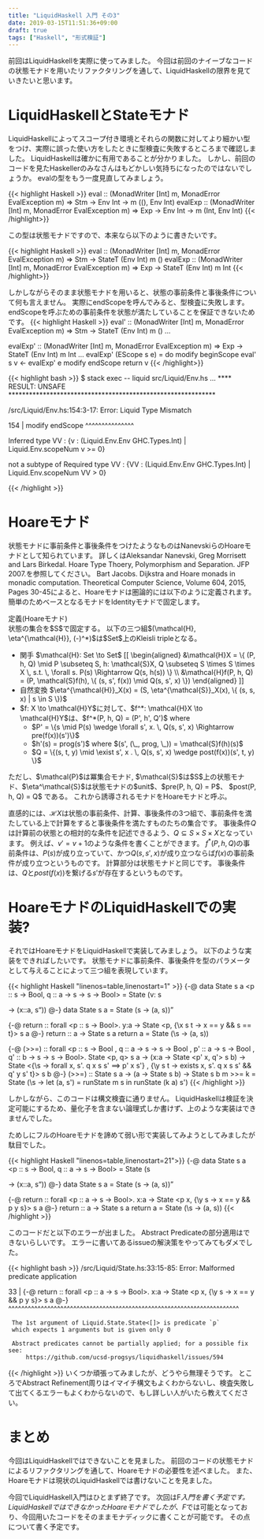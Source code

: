 ```yaml
---
title: "LiquidHaskell 入門 その3"
date: 2019-03-15T11:51:36+09:00
draft: true
tags: ["Haskell", "形式検証"]
---
```


前回はLiquidHaskellを実際に使ってみました。
今回は前回のナイーブなコードの状態モナドを用いたリファクタリングを通して、LiquidHaskellの限界を見ていきたいと思います。
<!--more-->

# LiquidHaskellとStateモナド
LiquidHaskellによってスコープ付き環境とそれらの関数に対してより細かい型をつけ、実際に誤った使い方をしたときに型検査に失敗するところまで確認しました。
LiquidHaskellは確かに有用であることが分かりました。
しかし、前回のコードを見たHaskellerのみなさんはもどかしい気持ちになったのではないでしょうか。
evalの型をもう一度見直してみましょう。

{{< highlight Haskell >}}
eval :: (MonadWriter [Int] m, MonadError EvalException m) => Stm -> Env Int -> m ((), Env Int)
evalExp :: (MonadWriter [Int] m, MonadError EvalException m) => Exp -> Env Int -> m (Int, Env Int)
{{< /highlight>}}

この型は状態モナドですので、本来なら以下のように書きたいです。

{{< highlight Haskell >}}
eval :: (MonadWriter [Int] m, MonadError EvalException m) => Stm -> StateT (Env Int) m ()
evalExp :: (MonadWriter [Int] m, MonadError EvalException m) => Exp -> StateT (Env Int) m Int
{{< /highlight>}}

しかしながらそのまま状態モナドを用いると、状態の事前条件と事後条件について何も言えません。
実際にendScopeを呼んでみると、型検査に失敗します。
endScopeを呼ぶための事前条件を状態が満たしていることを保証できないためです。
{{< highlight Haskell >}}
eval' :: (MonadWriter [Int] m, MonadError EvalException m) => Stm -> StateT (Env Int) m ()
...

evalExp' :: (MonadWriter [Int] m, MonadError EvalException m) => Exp -> StateT (Env Int) m Int
...
evalExp' (EScope s e) = do
  modify beginScope
  eval' s
  v <- evalExp' e
  modify endScope
  return v
{{< /highlight>}}

{{< highlight bash >}}
$ stack exec -- liquid src/Liquid/Env.hs
...
**** RESULT: UNSAFE ************************************************************


/src/Liquid/Env.hs:154:3-17: Error: Liquid Type Mismatch

 154 |   modify endScope
         ^^^^^^^^^^^^^^^

   Inferred type
     VV : {v : (Liquid.Env.Env GHC.Types.Int) | Liquid.Env.scopeNum v >= 0}

   not a subtype of Required type
     VV : {VV : (Liquid.Env.Env GHC.Types.Int) | Liquid.Env.scopeNum VV > 0}

{{< /highlight >}}

# Hoareモナド
状態モナドに事前条件と事後条件をつけたようなものはNanevskiらのHoareモナドとして知られています。
詳しくはAleksandar Nanevski, Greg Morrisett and Lars Birkedal. Hoare Type Thoery, Polymorphism and Separation. JFP 2007.を参照してください。
Bart Jacobs. Dijkstra and Hoare monads in monadic computation. Theoretical Computer Science, Volume 604, 2015, Pages 30-45によると、Hoareモナドは圏論的には以下のように定義されます。
簡単のためベースとなるモナドをIdentityモナドで固定します。

<div class="theoremlabel">
定義(Hoareモナド)
</div>
<div class="theorem">
  状態の集合を$S$で固定する。
  以下の三つ組$(\mathcal{H}, \eta^{\mathcal{H}}, (-)^*)$は$Set$上のKleisli tripleとなる。
  <ul>
      <li> 
        関手 $\mathcal{H}: Set \to Set$
        [[
          \begin{aligned}
            &\mathcal{H}X = \{ (P, h, Q) \mid P \subseteq S, h: \mathcal{S}X, Q \subseteq S \times S \times X \, s.t. \, \forall s. P(s) \Rightarrow Q(s, h(s)) \} \\
            &\mathcal{H}f(P, h, Q) = (P, \mathcal{S}f(h), \{ (s, s', f(x)) \mid Q(s, s', x) \})
          \end{aligned}
        ]]
      </li>
      <li>
        自然変換 $\eta^{\mathcal{H}}_X(x) = (S, \eta^{\mathcal{S}}_X(x), \{ (s, s, x) | s \in S \})$
      </li>
      <li>
        $f: X \to \mathcal{H}Y$に対して、$f^*: \mathcal{H}X \to \mathcal{H}Y$は、$f^*(P, h, Q) = (P', h', Q')$ where
        <ul>
          <li> $P' = \{s \mid P(s) \wedge \forall s', x. \, Q(s, s', x) \Rightarrow pre(f(x))(s')\}$ </li>
          <li> $h'(s) = prog(s')$ where $(s', (\_, prog, \_)) = \mathcal{S}f(h)(s)$ </li>
          <li> $Q = \{(s, t, y) \mid \exist s', x . \, Q(s, s', x) \wedge post(f(x))(s', t, y) \}$ </li>
        </ul>
      </li>
  </ul>
  ただし、$\mathcal{P}$は冪集合モナド, $\mathcal{S}$は$S$上の状態モナド、$\eta^\mathcal{S}$は状態モナドの$unit$、$pre(P, h, Q) = P$、 $post(P, h, Q) = Q$ である。
  これから誘導されるモナドをHoareモナドと呼ぶ。
</div>

直感的には、$\mathcal{H}X$は状態の事前条件、計算、事後条件の3つ組で、事前条件を満たしている上で計算をすると事後条件を満たすものたちの集合です。
事後条件$Q$は計算前の状態との相対的な条件を記述できるよう、$Q \subseteq S \times S \times X$となっています。
例えば、$v' = v + 1$のような条件を書くことができます。
$f^*(P, h, Q)$の事前条件は、$P(s)$が成り立っていて、かつ$Q(s, s', x)$が成り立つならば$f(x)$の事前条件が成り立つというものです。
計算部分は状態モナドと同じです。
事後条件は、$Q$と$post(f(x))$を繋げる$s'$が存在するというものです。

# HoareモナドのLiquidHaskellでの実装?
それではHoareモナドをLiquidHaskellで実装してみましょう。
以下のような実装をできればしたいです。
状態モナドに事前条件、事後条件を型のパラメータとして与えることによって三つ組を表現しています。

{{< highlight Haskell "linenos=table,linenostart=1" >}}
{-@ data State s a <p :: s -> Bool, q :: a -> s -> s -> Bool>
       = State (v: s<p> -> (x::a, s<q x v>)) @-}
data State s a = State (s -> (a, s))

{-@ return :: forall <p :: s -> Bool>. 
              y:a 
           -> State <p, {\x s t -> x == y &&  s == t}> s a @-}
return :: a -> State s a
return a = State (\s -> (a, s))

{-@ (>>=) :: forall <p  :: s -> Bool
                   , q  :: a -> s -> s -> Bool
                   , p' :: a -> s -> Bool
                   , q' :: b -> s -> s -> Bool>. 
                   State <p, q> s a 
                -> (x:a -> State <p' x, q'> s b)
                -> State <{\s -> forall x, s'. q x s s' ==> p' x s'}
                        , {\y s t -> exists x, s'. q x s s' && q' y s' t}> s b @-}
(>>=) :: State s a -> (a -> State s b) -> State s b
m >>= k = State (\s -> let (a, s') = runState m s in runState (k a) s')
{{< /highlight >}}

しかしながら、このコードは構文検査に通りません。
LiquidHaskellは検証を決定可能にするため、量化子を含まない論理式しか書けず、上のような実装はできませんでした。

ためしにフルのHoareモナドを諦めて弱い形で実装してみようとしてみましたが駄目でした。

{{< highlight Haskell "linenos=table,linenostart=21">}}
{-@ data State s a <p :: s -> Bool, q :: a -> s -> Bool> = State (s<p> -> (x::a, s<q x>)) @-}
data State s a = State (s -> (a, s))

{-@ return :: forall <p :: a -> s -> Bool>. x:a -> State <p x, {\y s -> x == y && p y s}> s a @-}
return :: a -> State s a
return a = State (\s -> (a, s))
{{< /highlight >}}

このコードだと以下のエラーが出ました。
Abstract Predicateの部分適用はできないらしいです。
エラーに書いてあるissueの解決策をやってみてもダメでした。

{{< highlight bash >}}
/src/Liquid/State.hs:33:15-85: Error: Malformed predicate application

 33 | {-@ return :: forall <p :: a -> s -> Bool>. x:a -> State <p x, {\y s -> x == y && p y s}> s a @-}
                    ^^^^^^^^^^^^^^^^^^^^^^^^^^^^^^^^^^^^^^^^^^^^^^^^^^^^^^^^^^^^^^^^^^^^^^^

     The 1st argument of Liquid.State.State<[]> is predicate `p`
     which expects 1 arguments but is given only 0

     Abstract predicates cannot be partially applied; for a possible fix see:
         https://github.com/ucsd-progsys/liquidhaskell/issues/594
{{< /highlight >}}
いくつか頑張ってみましたが、どうやら無理そうです。
ところでAbstract Refinement周りはイマイチ構文もよくわからないし、検査失敗して出てくるエラーもよくわからないので、もし詳しい人がいたら教えてください。

# まとめ
今回はLiquidHaskellではできないことを見ました。
前回のコードの状態モナドによるリファクタリングを通して、Hoareモナドの必要性を述べました。
また、Hoareモナドは現状のLiquidHaskellでは書けないことを見ました。

今回でLiquidHaskell入門はひとまず終了です。
次回はF*入門を書く予定です。
LiquidHaskellではできなかったHoareモナドでしたが、F*では可能となっており、今回用いたコードをそのままモナディックに書くことが可能です。
その点について書く予定です。
